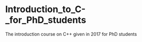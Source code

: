 # Introduction_to_C-_for_PhD_students
The introduction course on C++ given in 2017 for PhD students
